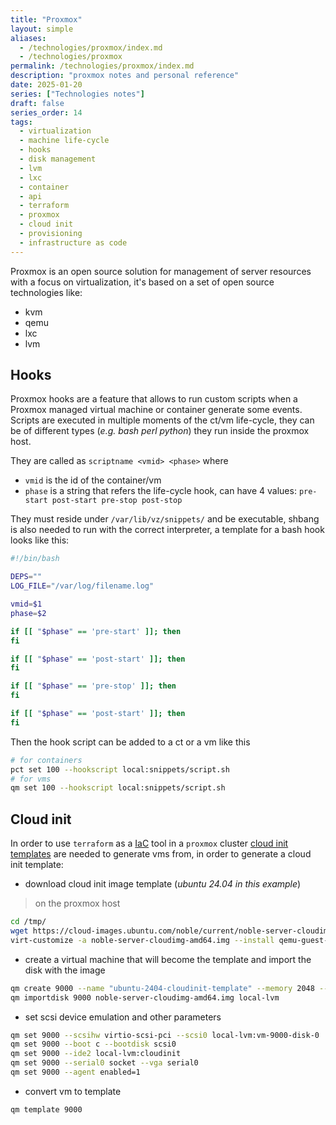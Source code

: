 ```yaml
---
title: "Proxmox"
layout: simple
aliases:
  - /technologies/proxmox/index.md
  - /technologies/proxmox
permalink: /technologies/proxmox/index.md
description: "proxmox notes and personal reference"
date: 2025-01-20
series: ["Technologies notes"]
draft: false
series_order: 14
tags:
  - virtualization
  - machine life-cycle
  - hooks
  - disk management
  - lvm
  - lxc
  - container
  - api
  - terraform
  - proxmox
  - cloud init
  - provisioning
  - infrastructure as code
---
```


Proxmox is an open source solution for management of server resources with a focus on virtualization, it's based on a set of open source technologies like:

- kvm
- qemu
- lxc
- lvm

## Hooks

Proxmox hooks are a feature that allows to run custom scripts when a Proxmox managed virtual machine or container generate some events.
Scripts are executed in multiple moments of the ct/vm life-cycle, they can be of different types (*e.g. bash perl python*) they run inside the proxmox host.

They are called as `scriptname <vmid> <phase>` where

- `vmid` is the id of the container/vm
- `phase` is a string that refers the life-cycle hook, can have 4 values: `pre-start post-start pre-stop post-stop`

They must reside under `/var/lib/vz/snippets/` and be executable, shbang is also needed to run with the correct interpreter, a template for a bash hook looks like this:

```bash
#!/bin/bash

DEPS=""
LOG_FILE="/var/log/filename.log"

vmid=$1
phase=$2

if [[ "$phase" == 'pre-start' ]]; then
fi

if [[ "$phase" == 'post-start' ]]; then
fi

if [[ "$phase" == 'pre-stop' ]]; then
fi

if [[ "$phase" == 'post-start' ]]; then
fi
```

Then the hook script can be added to a ct or a vm like this

```bash
# for containers
pct set 100 --hookscript local:snippets/script.sh
# for vms
qm set 100 --hookscript local:snippets/script.sh
```

## Cloud init

In order to use `terraform` as a [IaC](https://it.wikipedia.org/wiki/Infrastructure_as_Code) tool in a `proxmox` cluster [cloud init templates](https://pve.proxmox.com/wiki/Cloud-Init_Support) are needed to generate vms from, in order to generate a cloud init template:

- download cloud init image template (*ubuntu 24.04 in this example*)

> on the proxmox host
```bash
cd /tmp/
wget https://cloud-images.ubuntu.com/noble/current/noble-server-cloudimg-amd64.img
virt-customize -a noble-server-cloudimg-amd64.img --install qemu-guest-agent
```

- create a virtual machine that will become the template and import the disk with the image

```bash
qm create 9000 --name "ubuntu-2404-cloudinit-template" --memory 2048 --cores 2 --net0 virtio,bridge=vmbr0
qm importdisk 9000 noble-server-cloudimg-amd64.img local-lvm
```

- set scsi device emulation and other parameters

```bash
qm set 9000 --scsihw virtio-scsi-pci --scsi0 local-lvm:vm-9000-disk-0
qm set 9000 --boot c --bootdisk scsi0
qm set 9000 --ide2 local-lvm:cloudinit
qm set 9000 --serial0 socket --vga serial0
qm set 9000 --agent enabled=1
```

- convert vm to template

```bash
qm template 9000
```
